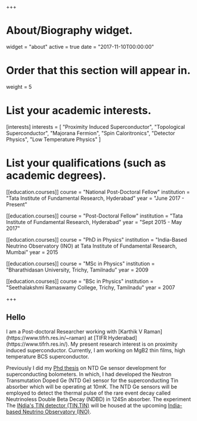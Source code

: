 +++
# About/Biography widget.
widget = "about"
active = true
date = "2017-11-10T00:00:00"

# Order that this section will appear in.
weight = 5

# List your academic interests.
[interests]
  interests = [
    "Proximity Induced Superconductor",
    "Topological Superconductor",
    "Majorana Fermion",
    "Spin Caloritronics",
    "Detector Physics",
    "Low Temperature Physics"
  ]

# List your qualifications (such as academic degrees).

[[education.courses]]
  course = "National Post-Doctoral Fellow"
  institution = "Tata Institute of Fundamental Research, Hyderabad"
  year = "June 2017 - Present"

[[education.courses]]
  course = "Post-Doctoral Fellow"
  institution = "Tata Institute of Fundamental Research, Hyderabad"
  year = "Sept 2015 - May 2017"

[[education.courses]]
  course = "PhD in Physics"
  institution = "India-Based Neutrino Observatory (INO) at Tata Institute of Fundamental Research, Mumbai"
  year = 2015

[[education.courses]]
  course = "MSc in Physics"
  institution = "Bharathidasan University, Trichy, Tamilnadu"
  year = 2009

[[education.courses]]
  course = "BSc in Physics"
  institution = "Seethalakshmi Ramaswamy College, Trichy, Tamilnadu"
  year = 2007
 
+++


<h2>Hello</h2>
I am a Post-doctoral Researcher working with  [Karthik V Raman](https://www.tifrh.res.in/~raman) at [TIFR Hyderabad](https://www.tifrh.res.in/). My present research interest is on proximity induced superconductor. Currently, I am working on MgB2 thin films, high temperature BCS superconductor. 

Previously I did my [Phd thesis](http://www.ino.tifr.res.in/ino/theses/Thesis_Mathimalar.pdf) on NTD Ge sensor development for
superconducting bolometers.  In which, I had developed the Neutron Transmutation Doped Ge (NTD Ge) sensor for the superconducting Tin absorber which will be operating at 10mK. The NTD Ge sensors will be employed to detect the thermal pulse of the rare event decay called Neutrinoless Double Beta Decay (NDBD) in 124Sn absorber. The experiment The [INdia's TIN detector (TIN.TIN)](http://www.tifr.res.in/~tin.tin/) will be housed at the upcoming [India-based Neutrino Observatory (INO)](http://www.ino.tifr.res.in/ino/). 

